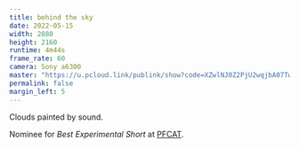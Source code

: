 ```yaml
---
title: behind the sky
date: 2022-05-15
width: 2880
height: 2160
runtime: 4m44s
frame_rate: 60
camera: Sony a6300
master: "https://u.pcloud.link/publink/show?code=XZwlNJ0Z2PjU2wqjbA07TwXCaEyalJtAfT6y"
permalink: false
margin_left: 5
---
```

Clouds painted by sound.

Nominee for *Best Experimental Short* at [PFCAT](https://pdxfestofcinema.com/).
